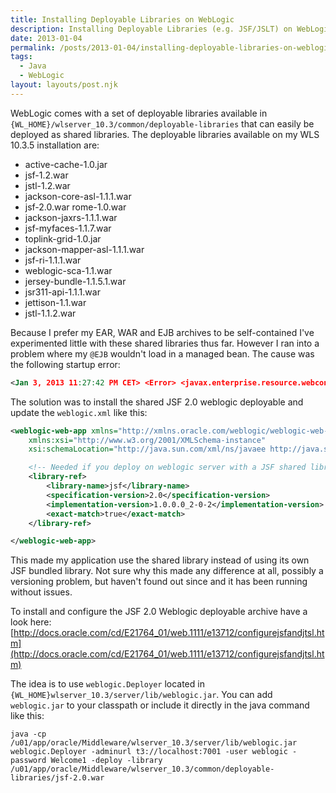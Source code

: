 ```yaml
---
title: Installing Deployable Libraries on WebLogic
description: Installing Deployable Libraries (e.g. JSF/JSLT) on WebLogic 10.3
date: 2013-01-04
permalink: /posts/2013-01-04/installing-deployable-libraries-on-weblogic/index.html
tags:
  - Java
  - WebLogic
layout: layouts/post.njk
---
```


WebLogic comes with a set of deployable libraries available in `{WL_HOME}/wlserver_10.3/common/deployable-libraries` that can easily be deployed as shared libraries. The deployable libraries available on my WLS 10.3.5 installation are:

- active-cache-1.0.jar
- jsf-1.2.war
- jstl-1.2.war
- jackson-core-asl-1.1.1.war
- jsf-2.0.war rome-1.0.war
- jackson-jaxrs-1.1.1.war
- jsf-myfaces-1.1.7.war
- toplink-grid-1.0.jar
- jackson-mapper-asl-1.1.1.war
- jsf-ri-1.1.1.war
- weblogic-sca-1.1.war
- jersey-bundle-1.1.5.1.war
- jsr311-api-1.1.1.war
- jettison-1.1.war
- jstl-1.1.2.war

Because I prefer my EAR, WAR and EJB archives to be self-contained I've experimented little with these shared libraries thus far. However I ran into a problem where my `@EJB` wouldn't load in a managed bean. The cause was the following startup error:

```xml
<Jan 3, 2013 11:27:42 PM CET> <Error> <javax.enterprise.resource.webcontainer.jsf.application> <BEA-000000> <JSF1030: The specified InjectionProvider implementation 'com.bea.faces.WeblogicInjectionProvider' cannot be loaded.>
```

The solution was to install the shared JSF 2.0 weblogic deployable and update the `weblogic.xml` like this:

```xml
<weblogic-web-app xmlns="http://xmlns.oracle.com/weblogic/weblogic-web-app"
    xmlns:xsi="http://www.w3.org/2001/XMLSchema-instance"
    xsi:schemaLocation="http://java.sun.com/xml/ns/javaee http://java.sun.com/xml/ns/javaee/web-app_2_5.xsd http://xmlns.oracle.com/weblogic/weblogic-web-app http://xmlns.oracle.com/weblogic/weblogic-web-app/1.0/weblogic-web-app.xsd">

    <!-- Needed if you deploy on weblogic server with a JSF shared library -->
    <library-ref>
        <library-name>jsf</library-name>
        <specification-version>2.0</specification-version>
        <implementation-version>1.0.0.0_2-0-2</implementation-version>
        <exact-match>true</exact-match>
    </library-ref>

</weblogic-web-app>
```

This made my application use the shared library instead of using its own JSF bundled library. Not sure why this made any difference at all, possibly a versioning problem, but haven't found out since and it has been running without issues.

To install and configure the JSF 2.0 Weblogic deployable archive have a look here:
[http://docs.oracle.com/cd/E21764_01/web.1111/e13712/configurejsfandjtsl.htm](http://docs.oracle.com/cd/E21764_01/web.1111/e13712/configurejsfandjtsl.htm)

The idea is to use `weblogic.Deployer` located in `{WL_HOME}wlserver_10.3/server/lib/weblogic.jar`. You can add `weblogic.jar` to your classpath or include it directly in the java command like this:

```text
java -cp /u01/app/oracle/Middleware/wlserver_10.3/server/lib/weblogic.jar weblogic.Deployer -adminurl t3://localhost:7001 -user weblogic -password Welcome1 -deploy -library /u01/app/oracle/Middleware/wlserver_10.3/common/deployable-libraries/jsf-2.0.war
```
